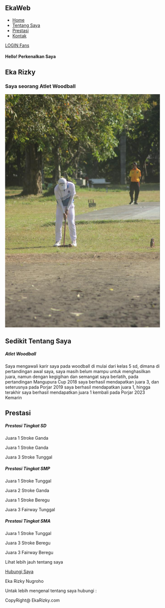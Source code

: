 <!DOCTYPE html>
<html lang="en">
  <head>
    <meta charset="UTF-8" />
    <meta http-equiv="X-UA-Compatible" content="IE=edge" />
    <meta name="viewport" content="width=device-width, initial-scale=1.0" />
    <link
      rel="stylesheet"
      href="https://cdnjs.cloudflare.com/ajax/libs/font-awesome/6.5.1/css/all.min.css"
    />
    <link rel="stylesheet" href="style.css" />
    <title>EkaWeb</title>
  </head>
  <body>
    <div class="menu">
      <nav>
        <h2 class="logo">Eka<span>Web</span></h2>
        <ul>
          <li><a href="#home">Home</a></li>
          <li><a href="#tentangsaya">Tentang Saya</a></li>
          <li><a href="#prestasi">Prestasi</a></li>
          <li><a href="#kontak">Kontak</a></li>
        </ul>
        <div class="btn"><a href="c:\Users\ekari\OneDrive\Documents\Tugas IT\form login\login.html">LOGIN Fans</a></div>
      </nav>
      <section id="home">
        <div class="content">
          <h4>Hello! Perkenalkan Saya</h4>
          <h1>Eka <span>Rizky</span></h1>
          <h3>Saya seorang Atlet Woodball</h3>
        </div>
      </section>
    </div>
    <section id="tentangsaya">
      <div class="about">
        <div class="main">
          <img src="image2.jpg" alt="" />
          <div class="about-text">
            <h2>Sedikit Tentang Saya</h2>
            <h5>Atlet <span>Woodball</span></h5>
            <p>
              Saya mengawali karir saya pada woodball di mulai dari kelas 5 sd,
              dimana di pertandingan awal saya, saya masih belum mampu untuk
              menghasilkan juara, namun dengan kegigihan dan semangat saya
              berlatih, pada pertandingan Mangupura Cup 2018 saya berhasil
              mendapatkan juara 3, dan seterusnya pada Porjar 2019 saya berhasil
              mendapatkan juara 1, hingga terakhir saya berhasil mendapatkan
              juara 1 kembali pada Porjar 2023 Kemarin
            </p>
          </div>
        </div>
      </div>
    </section>
    <section id="prestasi">
        <div class="prestasi">
      <div class="title">
        <h2>Prestasi</h2>
      </div>
      <div class="box">
        <div class="card">
            <i class="fa-solid fa-medal"></i>
          <h5>Prestasi Tingkat SD</h5>
          <div class="pra">
            <p>Juara <span1>1</span1> Stroke Ganda</p>
            <p>Juara <span1>1</span1> Stroke Ganda</p>
            <p>Juara <span3>3</span3> Stroke Tunggal</p>
          </div>
        </div>
        <div class="box">
            <div class="card">
                <i class="fa-solid fa-medal"></i>
              <h5>Prestasi Tingkat SMP</h5>
              <div class="pra">
                <p>Juara <span1>1</span1> Stroke Tunggal</p>
                <p>Juara <span2>2</span2> Stroke Ganda</p>
                <p>Juara <span1>1</span1> Stroke Beregu</p>
                <p>Juara <span3>3</span3> Fairway Tunggal</p>
              </div>
            </div>
            <div class="box">
                <div class="card">
                    <i class="fa-solid fa-medal"></i>
                  <h5>Prestasi Tingkat SMA</h5>
                  <div class="pra">
                    <p>Juara <span1>1</span1> Stroke Tunggal</p>
                    <p>Juara <span3>3</span3> Stroke Beregu</p>
                    <p>Juara <span3>3</span3> Fairway Beregu</p>
                  </div>
                </div>
      </div>
    </div>
    </section>
    <section id="kontak"></section>
    <div class="kontak">
        <p>Lihat lebih jauh tentang saya</p>
        <a href="#sosial" class="button-dua">Hubungi Saya</a>
    </div>
    <section id="sosial">
        <footer>
            <p>Eka Rizky Nugroho</p>
            <p>Untak lebih mengenal tentang saya hubungi : </p>       
                <div class="sosial">
                    <a href="https://api.whatsapp.com/send?phone=6281997619093"><i class="fa-brands fa-whatsapp"></i></a>
                    <a href="https://instagram.com/meka.png?igshid=YTQwZjQ0NmI0OA%3D%3D&utm_source=qr"><i class="fa-brands fa-instagram"></i></a>
                    <a href="https://www.tiktok.com/@meka2z?_t=8hxGRjKGL7Y&_r=1"><i class="fa-brands fa-tiktok"></i></a>
                </div>
            <p class="end">CopyRight@ EkaRizky.com</p>
        </footer>
    </section>
  </body>
</html>
